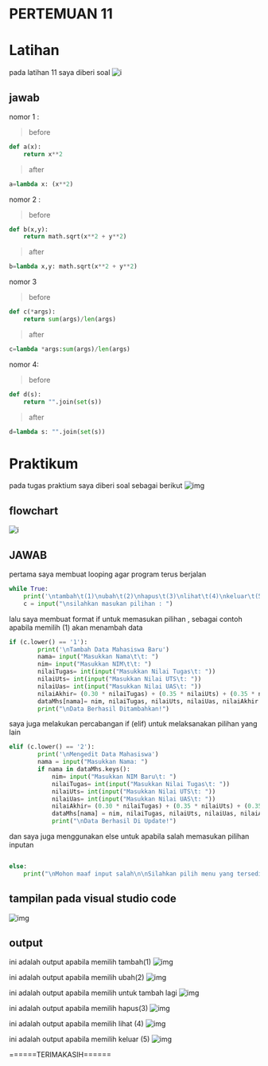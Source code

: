 # **PERTEMUAN 11**
# **Latihan**
pada latihan 11 saya diberi soal
![i](gambar/soal1.PNG)

## jawab
nomor 1 :
> before
```py
def a(x):
    return x**2
```
> after 
```py
a=lambda x: (x**2)
```
nomor 2 :
> before
```py
def b(x,y):
    return math.sqrt(x**2 + y**2)
```
> after
```py
b=lambda x,y: math.sqrt(x**2 + y**2)
```
nomor 3
> before
```py
def c(*args):
    return sum(args)/len(args)
```
> after
```py
c=lambda *args:sum(args)/len(args)
```

nomor 4:
> before
```py
def d(s):
    return "".join(set(s))
```
> after
```py
d=lambda s: "".join(set(s))
```



# **Praktikum**
pada tugas praktium saya diberi soal sebagai berikut
![img](gambar/soal2.PNG) 
## flowchart
![i](gambar/flowchart.PNG)

## JAWAB
pertama saya membuat looping agar program terus berjalan
```py
while True:
    print('\ntambah\t(1)\nubah\t(2)\nhapus\t(3)\nlihat\t(4)\nkeluar\t(5) ')                                                                                     
    c = input("\nsilahkan masukan pilihan : ")                              
```
lalu saya membuat format if untuk memasukan pilihan ,
sebagai contoh apabila memilih (1) akan menambah data
```py
if (c.lower() == '1'):                                               
        print('\nTambah Data Mahasiswa Baru')
        nama= input("Masukkan Nama\t\t: ")                                        
        nim= input("Masukkan NIM\t\t: ")                                         
        nilaiTugas= int(input("Masukkan Nilai Tugas\t: "))                              
        nilaiUts= int(input("Masukkan Nilai UTS\t: "))                                   
        nilaiUas= int(input("Masukkan Nilai UAS\t: "))                                    
        nilaiAkhir= (0.30 * nilaiTugas) + (0.35 * nilaiUts) + (0.35 * nilaiUas)              
        dataMhs[nama]= nim, nilaiTugas, nilaiUts, nilaiUas, nilaiAkhir                         
        print("\nData Berhasil Ditambahkan!")
```
saya juga melakukan percabangan if (elif) untuk melaksanakan pilihan yang lain
```py
elif (c.lower() == '2'):                                                                    
        print('\nMengedit Data Mahasiswa')
        nama = input("Masukkan Nama: ")                                                         
        if nama in dataMhs.keys():                              
            nim= input("Masukkan NIM Baru\t: ")                              
            nilaiTugas= int(input("Masukkan Nilai Tugas\t: "))                           
            nilaiUts= int(input("Masukkan Nilai UTS\t: "))                           
            nilaiUas= int(input("Masukkan Nilai UAS\t: "))                           
            nilaiAkhir= (0.30 * nilaiTugas) + (0.35 * nilaiUts) + (0.35 * nilaiUas)          
            dataMhs[nama] = nim, nilaiTugas, nilaiUts, nilaiUas, nilaiAkhir                      
            print("\nData Berhasil Di Update!")
```
dan saya juga menggunakan else untuk apabila salah memasukan pilihan inputan 
```py

else:
    print("\nMohon maaf input salah\n\nSilahkan pilih menu yang tersedia: ")                                                                                                            
```
## tampilan pada visual studio code
![img](gambar/vscode2.PNG)

## output
ini adalah output apabila memilih tambah(1)
![img](gambar/tambah.PNG)

ini adalah output apabila memilih ubah(2)
![img](gambar/ubah.PNG)

ini adalah output apabila memilih untuk  tambah lagi
![img](gambar/tambahLagi.PNG)

ini adalah output apabila memilih hapus(3)
![img](gambar/hapus.PNG)

ini adalah output apabila memilih lihat (4)
![img](gambar/lihat.PNG)

ini adalah output apabila memilih keluar (5)
![img](gambar/keluar.PNG)



======TERIMAKASIH======
